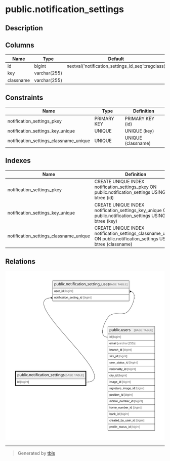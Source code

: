 # public.notification_settings

## Description

## Columns

| Name      | Type         | Default                                           | Nullable | Children                                                                |
| --------- | ------------ | ------------------------------------------------- | -------- | ----------------------------------------------------------------------- |
| id        | bigint       | nextval('notification_settings_id_seq'::regclass) | false    | [public.notification_setting_user](public.notification_setting_user.md) |
| key       | varchar(255) |                                                   | false    |                                                                         |
| classname | varchar(255) |                                                   | false    |                                                                         |

## Constraints

| Name                                   | Type        | Definition         |
| -------------------------------------- | ----------- | ------------------ |
| notification_settings_pkey             | PRIMARY KEY | PRIMARY KEY (id)   |
| notification_settings_key_unique       | UNIQUE      | UNIQUE (key)       |
| notification_settings_classname_unique | UNIQUE      | UNIQUE (classname) |

## Indexes

| Name                                   | Definition                                                                                                         |
| -------------------------------------- | ------------------------------------------------------------------------------------------------------------------ |
| notification_settings_pkey             | CREATE UNIQUE INDEX notification_settings_pkey ON public.notification_settings USING btree (id)                    |
| notification_settings_key_unique       | CREATE UNIQUE INDEX notification_settings_key_unique ON public.notification_settings USING btree (key)             |
| notification_settings_classname_unique | CREATE UNIQUE INDEX notification_settings_classname_unique ON public.notification_settings USING btree (classname) |

## Relations

![er](public.notification_settings.svg)

---

> Generated by [tbls](https://github.com/k1LoW/tbls)
